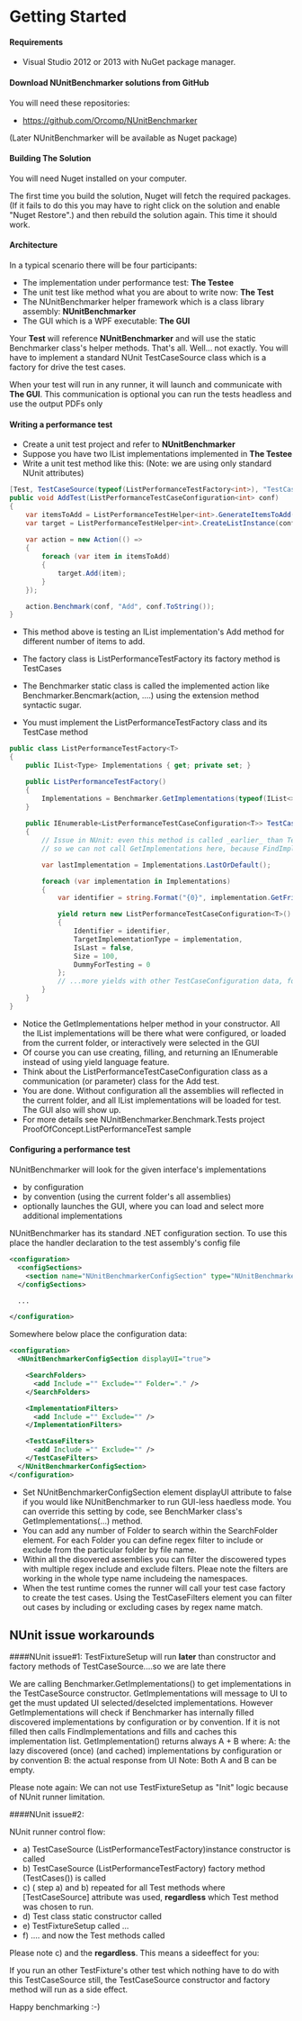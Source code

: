 Getting Started
==


#### Requirements
* Visual Studio 2012 or 2013 with NuGet package manager.

#### Download NUnitBenchmarker solutions from GitHub
You will need these repositories:
* https://github.com/Orcomp/NUnitBenchmarker

(Later NUnitBenchmarker will be available as Nuget package)

#### Building The Solution

You will need Nuget installed on your computer.

The first time you build the solution, Nuget will fetch the required packages. (If it fails to do this you may have to right click on the solution and enable "Nuget Restore".) and then rebuild the solution again. This time it should work.



#### Architecture

In a typical scenario there will be four participants:

* The implementation under performance test: **The Testee**
* The unit test like method what you are about to write now: **The Test**
* The NUnitBenchmarker helper framework which is a class library assembly: **NUnitBenchmarker**
* The GUI which is a WPF executable: **The GUI**

Your **Test** will reference **NUnitBenchmarker** and will use the static Benchmarker class's helper methods.
That's all. Well... not exactly. You will have to implement a standard NUnit TestCaseSource class which is a factory for drive the test cases.

When your test will run in any runner, it will launch and communicate with **The GUI**. This communication is optional you can run the tests headless and use the output PDFs only



#### Writing a performance test

* Create a unit test project and refer to **NUnitBenchmarker**
* Suppose you have two IList implementations implemented in **The Testee**
* Write a unit test method like this: (Note: we are using only standard NUnit attributes)


```csharp
[Test, TestCaseSource(typeof(ListPerformanceTestFactory<int>), "TestCases")]
public void AddTest(ListPerformanceTestCaseConfiguration<int> conf)
{
	var itemsToAdd = ListPerformanceTestHelper<int>.GenerateItemsToAdd(conf).ToArray();
	var target = ListPerformanceTestHelper<int>.CreateListInstance(conf);
			
	var action = new Action(() =>
	{
		foreach (var item in itemsToAdd)
		{
			target.Add(item);
		}
	});

	action.Benchmark(conf, "Add", conf.ToString());
}
```

* This method above is testing an IList implementation's Add method for different number of items to add.
* The factory class is ListPerformanceTestFactory its factory method is TestCases 
* The Benchmarker static class is called the implemented action like Benchmarker.Bencmark(action, ....) using the extension method syntactic sugar.


* You must implement the ListPerformanceTestFactory class and its TestCase method

```csharp
public class ListPerformanceTestFactory<T> 
{
	public IList<Type> Implementations { get; private set; }

	public ListPerformanceTestFactory()
	{
		Implementations = Benchmarker.GetImplementations(typeof(IList<>), true).ToList();
	}
		 
	public IEnumerable<ListPerformanceTestCaseConfiguration<T>> TestCases()
	{
		// Issue in NUnit: even this method is called _earlier_ than TestFixtureSetup....
		// so we can not call GetImplementations here, because FindImplementatins was not called yet :-(

		var lastImplementation = Implementations.LastOrDefault();

		foreach (var implementation in Implementations)
		{
			var identifier = string.Format("{0}", implementation.GetFriendlyName());

			yield return new ListPerformanceTestCaseConfiguration<T>()
			{
				Identifier = identifier,
				TargetImplementationType = implementation,
				IsLast = false,
				Size = 100,
				DummyForTesting = 0
			};
			// ...more yields with other TestCaseConfiguration data, for exemple initing Size = 1000 etc
		}
	}
}
```

* Notice the GetImplementations helper method in your constructor. All the IList implementations will be there what were configured, or loaded from the current folder, or interactively were selected in the GUI
* Of course you can use creating, filling, and returning an IEnumerable instead of using yield language feature.
* Think about the ListPerformanceTestCaseConfiguration class as a communication (or parameter) class for the Add test.
* You are done. Without configuration all the assemblies will reflected in the current folder, and all IList implementations will be loaded for test. The GUI also will show up.
* For more details see NUnitBenchmarker.Benchmark.Tests project ProofOfConcept.ListPerformanceTest sample


#### Configuring a performance test

NUnitBenchmarker will look for the given interface's implementations

- by configuration
- by convention (using the current folder's all assemblies)
- optionally launches the GUI, where you can load and select more additional implementations

NUnitBenchmarker has its standard .NET configuration section. To use this place the handler declaration to the test assembly's config file

```xml
<configuration>
  <configSections>
    <section name="NUnitBenchmarkerConfigSection" type="NUnitBenchmarker.Benchmark.Configuration.NUnitBenchmarkerConfigurationSection, NUnitBenchmarker.Benchmark"/>
  </configSections>

  ...

</configuration>
```

Somewhere below place the configuration data:


```xml
<configuration>
  <NUnitBenchmarkerConfigSection displayUI="true">

    <SearchFolders>
      <add Include ="" Exclude="" Folder="." />
    </SearchFolders>

    <ImplementationFilters>
      <add Include ="" Exclude="" />
    </ImplementationFilters> 

    <TestCaseFilters>
      <add Include ="" Exclude="" />
    </TestCaseFilters>
  </NUnitBenchmarkerConfigSection>
</configuration>
```

* Set NUnitBenchmarkerConfigSection element displayUI attribute to false if you would like NUnitBenchmarker to run GUI-less haedless mode. 
You can override this setting by code, see BenchMarker class's GetImplementations(...) method.
* You can add any number of Folder to search within the SearchFolder element. For each Folder you can define regex filter to include or exclude from the particular folder by file name.
* Within all the disovered assemblies you can filter the discowered types with multiple regex include and exclude filters. Pleae note the filters are working in the whole type name includeing the namespaces.
* When the test runtime comes the runner will call your test case factory to create the test cases. Using the TestCaseFilters element you can filter out cases by including or excluding cases by regex name match.

## NUnit issue workarounds

####NUnit issue#1: 
TestFixtureSetup will run **later** than constructor and factory methods of TestCaseSource....so we are late there


We are calling Benchmarker.GetImplementations() to get implementations in the TestCaseSource 
constructor. GetImplementations will message to UI to get the must updated UI selected/deselcted
implementations. However GetImplementations will check if Benchmarker has internally filled discovered
implementations by configuration or by convention. If it is not filled then calls FindImplementations
and fills and caches this implementation list.  GetImplementation() returns always 
A + B where:
A: the lazy discovered (once) (and cached) implementations by configuration or by convention
B: the actual response from UI
Note: Both A and B can be empty.

Please note again: We can not use TestFixtureSetup as "Init" logic because of NUnit runner limitation.


####NUnit issue#2: 

NUnit runner control flow:

* a) TestCaseSource (ListPerformanceTestFactory)instance constructor is called
* b) TestCaseSource (ListPerformanceTestFactory) factory method (TestCases()) is called
* c) ( step a) and b) repeated for all Test methods where [TestCaseSource] attribute was used, **regardless** which Test method was chosen to run. 
* d) Test class static constructor called
* e) TestFixtureSetup called
...
* f) .... and now the Test methods called

Please note c) and the **regardless**. This means a sideeffect for you: 

If you run an other TestFixture's other test which nothing have to do with this TestCaseSource still, the TestCaseSource constructor and factory method will run as a side effect. 

Happy benchmarking :-)










